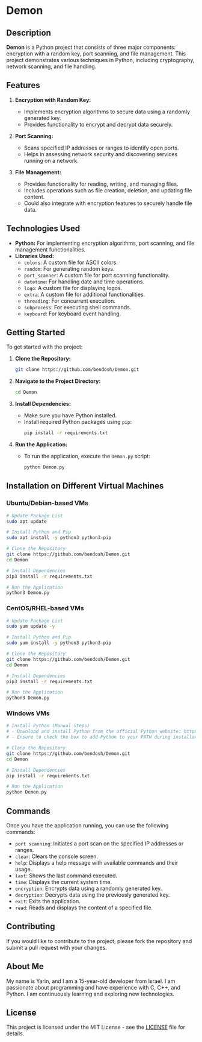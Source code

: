 # Demon

## Description

**Demon** is a Python project that consists of three major components: encryption with a random key, port scanning, and file management. This project demonstrates various techniques in Python, including cryptography, network scanning, and file handling.

## Features

1. **Encryption with Random Key:**
   - Implements encryption algorithms to secure data using a randomly generated key.
   - Provides functionality to encrypt and decrypt data securely.

2. **Port Scanning:**
   - Scans specified IP addresses or ranges to identify open ports.
   - Helps in assessing network security and discovering services running on a network.

3. **File Management:**
   - Provides functionality for reading, writing, and managing files.
   - Includes operations such as file creation, deletion, and updating file content.
   - Could also integrate with encryption features to securely handle file data.

## Technologies Used

- **Python:** For implementing encryption algorithms, port scanning, and file management functionalities.
- **Libraries Used:**
  - `colors`: A custom file for ASCII colors.
  - `random`: For generating random keys.
  - `port_scanner`: A custom file for port scanning functionality.
  - `datetime`: For handling date and time operations.
  - `logo`: A custom file for displaying logos.
  - `extra`: A custom file for additional functionalities.
  - `threading`: For concurrent execution.
  - `subprocess`: For executing shell commands.
  - `keyboard`: For keyboard event handling.

## Getting Started

To get started with the project:

1. **Clone the Repository:**
    ```sh
    git clone https://github.com/bendosh/Demon.git
    ```

2. **Navigate to the Project Directory:**
    ```sh
    cd Demon
    ```

3. **Install Dependencies:**
    - Make sure you have Python installed.
    - Install required Python packages using `pip`:
      ```sh
      pip install -r requirements.txt
      ```

4. **Run the Application:**
    - To run the application, execute the `Demon.py` script:
      ```sh
      python Demon.py
      ```

## Installation on Different Virtual Machines

### Ubuntu/Debian-based VMs

```sh
# Update Package List
sudo apt update

# Install Python and Pip
sudo apt install -y python3 python3-pip

# Clone the Repository
git clone https://github.com/bendosh/Demon.git
cd Demon

# Install Dependencies
pip3 install -r requirements.txt

# Run the Application
python3 Demon.py
```

### CentOS/RHEL-based VMs

```sh
# Update Package List
sudo yum update -y

# Install Python and Pip
sudo yum install -y python3 python3-pip

# Clone the Repository
git clone https://github.com/bendosh/Demon.git
cd Demon

# Install Dependencies
pip3 install -r requirements.txt

# Run the Application
python3 Demon.py
```

### Windows VMs

```sh
# Install Python (Manual Steps)
# - Download and install Python from the official Python website: https://www.python.org/downloads/
# - Ensure to check the box to add Python to your PATH during installation

# Clone the Repository
git clone https://github.com/bendosh/Demon.git
cd Demon

# Install Dependencies
pip install -r requirements.txt

# Run the Application
python Demon.py
```

## Commands

Once you have the application running, you can use the following commands:

- `port scanning`: Initiates a port scan on the specified IP addresses or ranges.
- `clear`: Clears the console screen.
- `help`: Displays a help message with available commands and their usage.
- `last`: Shows the last command executed.
- `time`: Displays the current system time.
- `encryption`: Encrypts data using a randomly generated key.
- `decryption`: Decrypts data using the previously generated key.
- `exit`: Exits the application.
- `read`: Reads and displays the content of a specified file.

## Contributing

If you would like to contribute to the project, please fork the repository and submit a pull request with your changes.

## About Me

My name is Yarin, and I am a 15-year-old developer from Israel. I am passionate about programming and have experience with C, C++, and Python. I am continuously learning and exploring new technologies.

## License

This project is licensed under the MIT License - see the [LICENSE](LICENSE) file for details.
